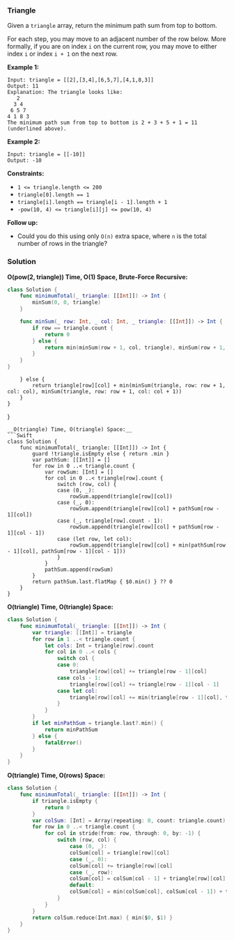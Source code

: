 
### Triangle

Given a `triangle` array, return the minimum path sum from top to bottom.

For each step, you may move to an adjacent number of the row below. More formally, if you are on index `i` on the current row, you may move to either index `i` or index `i + 1` on the next row.


__Example 1:__
```
Input: triangle = [[2],[3,4],[6,5,7],[4,1,8,3]]
Output: 11
Explanation: The triangle looks like:
   2
  3 4
 6 5 7
4 1 8 3
The minimum path sum from top to bottom is 2 + 3 + 5 + 1 = 11 (underlined above).
```
__Example 2:__
```
Input: triangle = [[-10]]
Output: -10
```

__Constraints:__
* `1 <= triangle.length <= 200`
* `triangle[0].length == 1`
* `triangle[i].length == triangle[i - 1].length + 1`
* `-pow(10, 4) <= triangle[i][j] <= pow(10, 4)`

__Follow up:__ 
* Could you do this using only `O(n)` extra space, where `n` is the total number of rows in the triangle?


### Solution
__O(pow(2, triangle)) Time, O(1) Space, Brute-Force Recursive:__
```Swift
class Solution {
    func minimumTotal(_ triangle: [[Int]]) -> Int {
        minSum(0, 0, triangle)
    }

    func minSum(_ row: Int, _ col: Int, _ triangle: [[Int]]) -> Int {
        if row == triangle.count {
            return 0
        } else {
            return min(minSum(row + 1, col, triangle), minSum(row + 1, col + 1, triangle)) + triangle[row][col]
        }
    }
}
```
        } else {
            return triangle[row][col] + min(minSum(triangle, row: row + 1, col: col), minSum(triangle, row: row + 1, col: col + 1))
        }
    }
}
```
__O(triangle) Time, O(triangle) Space:__
```Swift
class Solution {
    func minimumTotal(_ triangle: [[Int]]) -> Int {
        guard !triangle.isEmpty else { return .min }
        var pathSum: [[Int]] = []
        for row in 0 ..< triangle.count {
            var rowSum: [Int] = []
            for col in 0 ..< triangle[row].count {
                switch (row, col) {
                case (0, _):
                    rowSum.append(triangle[row][col])
                case (_, 0):
                    rowSum.append(triangle[row][col] + pathSum[row - 1][col])
                case (_, triangle[row].count - 1):
                    rowSum.append(triangle[row][col] + pathSum[row - 1][col - 1])
                case (let row, let col):
                    rowSum.append(triangle[row][col] + min(pathSum[row - 1][col], pathSum[row - 1][col - 1]))
                }
            }
            pathSum.append(rowSum)
        }
        return pathSum.last.flatMap { $0.min() } ?? 0
    }
}
```
__O(triangle) Time, O(triangle) Space:__
```Swift
class Solution {
    func minimumTotal(_ triangle: [[Int]]) -> Int {
        var triangle: [[Int]] = triangle
        for row in 1 ..< triangle.count {
            let cols: Int = triangle[row].count
            for col in 0 ..< cols {
                switch col {
                case 0:
                    triangle[row][col] += triangle[row - 1][col]
                case cols - 1:
                    triangle[row][col] += triangle[row - 1][col - 1]
                case let col:
                    triangle[row][col] += min(triangle[row - 1][col], triangle[row - 1][col - 1])
                }
            }
        }
        if let minPathSum = triangle.last?.min() {
            return minPathSum
        } else {
            fatalError()
        }
    }
}
```
__O(triangle) Time, O(rows) Space:__
```Swift
class Solution {
    func minimumTotal(_ triangle: [[Int]]) -> Int {
        if triangle.isEmpty {
            return 0
        }
        var colSum: [Int] = Array(repeating: 0, count: triangle.count)
        for row in 0 ..< triangle.count {
            for col in stride(from: row, through: 0, by: -1) {
                switch (row, col) {
                    case (0, _):
                    colSum[col] = triangle[row][col]
                    case (_, 0):
                    colSum[col] += triangle[row][col]
                    case (_, row):
                    colSum[col] = colSum[col - 1] + triangle[row][col]
                    default:
                    colSum[col] = min(colSum[col], colSum[col - 1]) + triangle[row][col]
                }
            }
        }
        return colSum.reduce(Int.max) { min($0, $1) }
    }
}
```